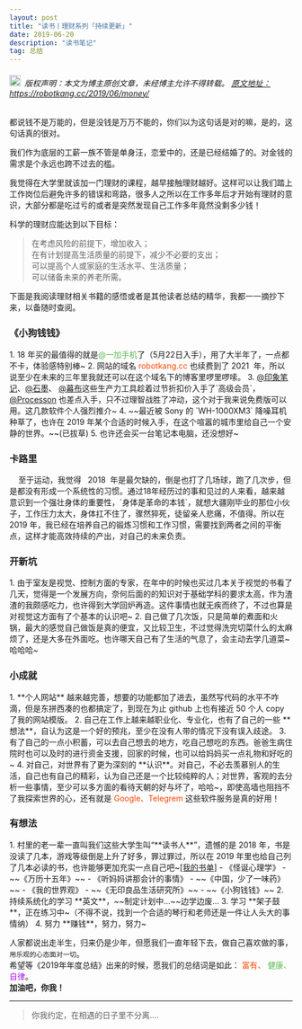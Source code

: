 ```yaml
---
layout: post
title: "读书丨理财系列「持续更新」"
date: 2019-06-20
description: "读书笔记"
tag: 总结
---   
```




<h6><img src="https://robotkang-1257995526.cos.ap-chengdu.myqcloud.com/icon/copyright.png" alt="copyright" style="display:inline;margin-bottom: -5px;" width="20" height="20"> 版权声明：本文为博主原创文章，未经博主允许不得转载。
<a target="_blank" href="https://robotkang.cc/2019/06/money/">原文地址：https://robotkang.cc/2019/06/money/ </a>
</h6>
都说钱不是万能的，但是没钱是万万不能的，你们以为这句话是对的嘛，是的，这句话真的很对。         

我们作为底层的工薪一族不管是单身汪，恋爱中的，还是已经结婚了的。对金钱的需求是个永远也跨不过去的槛。        

我觉得在大学里就该加一门理财的课程，越早接触理财越好。这样可以让我们踏上工作岗位后避免许多的错误和弯路，很多人之所以在工作多年后才开始有理财的意识，大部分都是吃过亏的或者是突然发现自己工作多年竟然没剩多少钱！        

科学的理财应能达到以下目标：        
>在考虑风险的前提下，增加收入；      
>在有计划提高生活质量的前提下，减少不必要的支出；       
>可以提高个人或家庭的生活水平、生活质量；       
>可以储备未来的养老所需。         

下面是我阅读理财相关书籍的感悟或者是其他读者总结的精华，我都一一摘抄下来，以备随时查阅。          
<h3>《小狗钱钱》</h3>        
1. 18 年买的最值得的就是<a style="color:#59b950;text-decoration:none">@一加手机</a>了（5月22日入手），用了大半年了，一点都不卡，体验感特别棒~       
2. 网站的域名  <a style="color:#FF4500;text-decoration:none">robotkang.cc</a> 也续费到了&nbsp;2021&nbsp; 年，所以说至少在未来的三年里我就还可以在这个域名下的博客里啰里啰嗦。     
3. <a href="https://shimo.im/?inviterid=6673547&invitername=%E4%BA%A2%E5%BF%97%E5%86%9B" target="_blank"> 
@印象笔记</a>、<a href="https://www.panc.cc" target="_blank">@石墨</a>、
<a href="https://mubu.com/inv/" target="_blank">
@幕布</a>这些生产力工具趁着过节折扣价入手了`高级会员`，<a href="https://www.processon.com/i/5c19ca49e4b0e83682e60aef" target="_blank">@Processon</a> 也差点入手，只不过理智战胜了冲动，这个对于我来说免费版可以用。这几款软件个人强烈推介~      
4. ~~最近被 Sony 的 `WH-1000XM3` 降噪耳机种草了，也许在&nbsp;2019&nbsp;年某个合适的时候入手，在这个喧嚣的城市里给自己一个安静的世界。~~(已拔草)        
5. 也许还会买一台笔记本电脑，还没想好~           

<h3>卡路里</h3>     
  &nbsp; &nbsp; 至于运动，我觉得 &nbsp; 2018&nbsp;  年是最欠缺的，倒是也打了几场球，跑了几次步，但是都没有形成一个系统性的习惯。通过18年经历过的事和见过的人来看，越来越意识到一个强壮身体的重要性，`身体是革命的本钱`，就想大疆刚毕业的那位小伙子，工作压力太大，身体扛不住了，骤然猝死，徒留亲人悲痛，不值得。所以在 2019 年，我已经在培养自己的锻炼习惯和工作习惯，需要找到两者之间的平衡点，这样才能高效持续的产出，对自己的未来负责。       
<h3>开新坑</h3>
1. 由于室友是视觉、控制方面的专家，在年中的时候也买过几本关于视觉的书看了几天，觉得是一个发展方向，奈何后面的的知识对于基础学科的要求太高，作为渣渣的我颇感吃力，也许得到大学回炉再造。这件事情也就无疾而终了，不过也算是对视觉这方面有了个基本的认识吧~             
2. 自己做了几次饭，只是简单的煮面和火锅，最大的感觉自己做饭是真的便宜，又比较卫生，不过觉得洗完切菜什么的太麻烦了，还是大多在外面吃。也许哪天自己有了生活的气息了，会主动去学几道菜~哈哈哈~              

<h3>小成就</h3>   
1. **个人网站** 越来越完善，想要的功能都加了进去，虽然写代码的水平不咋滴，但是东拼西凑的也都搞定了，到现在为止  github  上也有接近  50  个人 copy 了我的网站模版。       
2. 自己在工作上越来越职业化、专业化，也有了自己的一些 **想法**，自认为这是一个好的预兆，至少在没有人带的情况下没有误入歧途。       
3. 有了自己的一点小积蓄，可以去自己想去的地方，吃自己想吃的东西。爸爸生病住院时也可以及时的进行资金支援，回家的时候，也可以给妈妈买一点礼物和好吃的~            
4. 对自己，对世界有了更为深刻的 **认识**。对自己，不必去羡慕别人的生活，自己也有自己的精彩，认为自己还是一个比较纯粹的人；对世界，客观的去分析一些事情，至少可以多方面的看待天朝的好与坏了，哈哈~，即使高墙也阻挡不了我探索世界的心，还有就是 <a style="color:#FF4500;text-decoration:none">Google、Telegrem </a>这些软件服务是真的好用！          

<h3>有想法</h3>        
1. 村里的老一辈一直叫我们这些大学生叫“**读书人**”，遗憾的是  2018  年，书是没读了几本，游戏等级倒是上升了好多，罪过罪过，所以在 2019 年里也给自己列了几本必读的书，也许能够更加充实一点自己吧~<a href="https://robotkang.cc/book/" target="_blank">[我的书单]</a>         
   - 《怪诞心理学》
   - ~~《万历十五年》~~
   - 《听妈妈讲那会计的事情》
   - ~~《中国，少了一味药》~~
   - 《我的世界观》
   - ~~《无印良品生活研究所》~~
   - ~~《小狗钱钱》~~
2. 持续系统化的学习 **英文**，~~制定计划中...~~边学边废...       
3. 学习 **架子鼓**，正在练习中~（不得不说，找到一个合适的琴行和老师还是一件让人头大的事情纳）          
4. 努力 **赚钱**，努力，努力~          

人家都说出走半生，归来仍是少年，但愿我们一直年轻下去，做自己喜欢做的事，`用乐观的心态面对一切`。          
希望等《2019年年度总结》出来的时候，愿我们的总结词是如此：
<a style="color:#FF4500;text-decoration:none">富有、</a>
<a style="color:#59b950;text-decoration:none">健康、</a>
<a style="color:#a510eb;text-decoration:none">自律</a>。    
**加油吧，你我！**          


           
----------
>  你我约定，在相遇的日子里不分离....




  
















